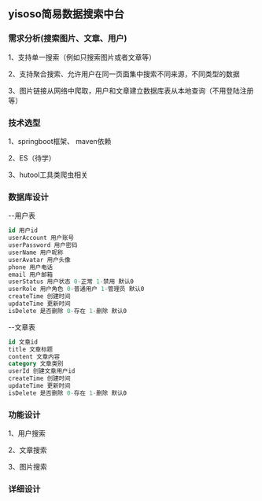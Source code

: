 ## yisoso简易数据搜索中台

### 需求分析(搜索图片、文章、用户)
1、支持单一搜索（例如只搜索图片或者文章等）

2、支持聚合搜索、允许用户在同一页面集中搜索不同来源，不同类型的数据

3、图片链接从网络中爬取，用户和文章建立数据库表从本地查询（不用登陆注册等）

### 技术选型

1、springboot框架、 maven依赖

2、ES（待学）

3、hutool工具类爬虫相关

### 数据库设计

--用户表

```sql
id 用户id
userAccount 用户账号
userPassword 用户密码
userName 用户昵称
userAvatar 用户头像
phone 用户电话
email 用户邮箱
userStatus 用户状态 0-正常 1-禁用 默认0
userRole 用户角色 0-普通用户 1-管理员 默认0
createTime 创建时间
updateTime 更新时间
isDelete 是否删除 0-存在 1-删除 默认0
```

--文章表
```sql
id 文章id
title 文章标题
content 文章内容
category 文章类别
userId 创建文章用户id
createTime 创建时间
updateTime 更新时间
isDelete 是否删除 0-存在 1-删除 默认0
```

### 功能设计

1、用户搜索

2、文章搜索

3、图片搜索


### 详细设计